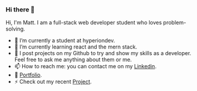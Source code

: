### Hi there 👋

Hi, I'm Matt. I am a full-stack web developer student who loves problem-solving.

- 🔭 I’m currently a student at hyperiondev.
- 🌱 I’m currently learning react and the mern stack.
- 💬 I post projects on my Github to try and show my skills as a developer. Feel free to ask me anything about them or me. 
- 📫 How to reach me: you can contact me on my [Linkedin](https://www.linkedin.com/in/matthew-gritt-b31434212/).
- 📝 [Portfolio](https://matt-portfolio.vercel.app/).
- ⚡ Check out my recent [Project](https://github.com/MatthewGritt/finalCapstone).

<!--
**MatthewGritt/MatthewGritt** is a ✨ _special_ ✨ repository because its `README.md` (this file) appears on your GitHub profile.

Here are some ideas to get you started:

- 🔭 I’m currently working on ...
- 🌱 I’m currently learning ...
- 👯 I’m looking to collaborate on ...
- 🤔 I’m looking for help with ...
- 💬 Ask me about ...
- 📫 How to reach me: ...
- 😄 Pronouns: ...
- ⚡ Fun fact: ...
-->
